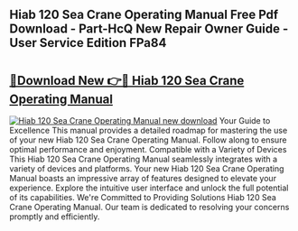 ## Hiab 120 Sea Crane Operating Manual Free Pdf Download - Part-HcQ New Repair Owner Guide - User Service Edition FPa84

# <h2><a href="http://bc71378.oget.top/?id=Hiab+120+Sea+Crane+Operating+Manual">🔗Download New 👉🔴 Hiab 120 Sea Crane Operating Manual</a></h2>

[![Hiab 120 Sea Crane Operating Manual new download](https://i.imgur.com/5g1atiW.png)](http://bc71378.oget.top/?id=Hiab+120+Sea+Crane+Operating+Manual)
Your Guide to Excellence This manual provides a detailed roadmap for mastering the use of your new Hiab 120 Sea Crane Operating Manual. Follow along to ensure optimal performance and enjoyment. Compatible with a Variety of Devices This Hiab 120 Sea Crane Operating Manual seamlessly integrates with a variety of devices and platforms. Your new Hiab 120 Sea Crane Operating Manual boasts an impressive array of features designed to elevate your experience. Explore the intuitive user interface and unlock the full potential of its capabilities. We're Committed to Providing Solutions Hiab 120 Sea Crane Operating Manual. Our team is dedicated to resolving your concerns promptly and efficiently.
